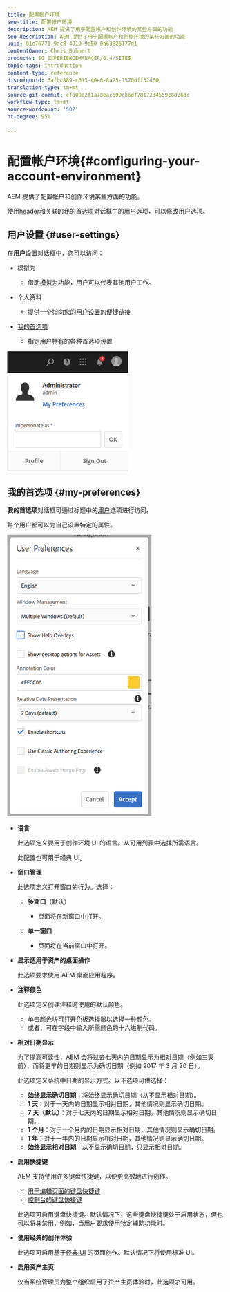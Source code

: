 ```yaml
---
title: 配置帐户环境
seo-title: 配置帐户环境
description: AEM 提供了用于配置帐户和创作环境的某些方面的功能
seo-description: AEM 提供了用于配置帐户和创作环境的某些方面的功能
uuid: 01e76771-9ac8-4919-9e50-0a63826177d1
contentOwner: Chris Bohnert
products: SG_EXPERIENCEMANAGER/6.4/SITES
topic-tags: introduction
content-type: reference
discoiquuid: 6afbc889-c613-40e6-8a25-1570dff32d60
translation-type: tm+mt
source-git-commit: cfa09d2f1a78eac609cb6df7817234559c8d26dc
workflow-type: tm+mt
source-wordcount: '502'
ht-degree: 95%

---
```



# 配置帐户环境{#configuring-your-account-environment}

AEM 提供了配置帐户和创作环境某些方面的功能。

使用[header](/help/sites-authoring/basic-handling.md#the-header)和关联的[我的首选项](#my-preferences)对话框中的[用户](/help/sites-authoring/user-properties.md#user-settings)选项，可以修改用户选项。

## 用户设置 {#user-settings}

在&#x200B;**用户**&#x200B;设置对话框中，您可以访问：

* 模拟为

   * 借助[模拟为](/help/sites-administering/security.md#impersonating-another-user)功能，用户可以代表其他用户工作。

* 个人资料

   * 提供一个指向您的[用户设置](/help/sites-administering/security.md)的便捷链接

* [我的首选项](/help/sites-authoring/user-properties.md#my-preferences)

   * 指定用户特有的各种首选项设置

![screen_shot_2018-03-20at103808](assets/screen_shot_2018-03-20at103808.png)

## 我的首选项 {#my-preferences}

**我的首选项**&#x200B;对话框可通过标题中的[用户](/help/sites-authoring/user-properties.md#user-settings)选项进行访问。

每个用户都可以为自己设置特定的属性。

![screen_shot_2018-03-20at102118](assets/screen_shot_2018-03-20at102118.png)

* **语言**

   此选项定义要用于创作环境 UI 的语言。从可用列表中选择所需语言。

   此配置也可用于经典 UI。

* **窗口管理**

   此选项定义打开窗口的行为。选择：

   * **多窗口**（默认）

      * 页面将在新窗口中打开。
   * **单一窗口**

      * 页面将在当前窗口中打开。


* **显示适用于资产的桌面操作**

   此选项要求使用 AEM 桌面应用程序。

* **注释颜色**

   此选项定义创建注释时使用的默认颜色。

   * 单击颜色块可打开色板选择器以选择一种颜色。
   * 或者，可在字段中输入所需颜色的十六进制代码。

* **相对日期显示**

   为了提高可读性，AEM 会将过去七天内的日期显示为相对日期（例如三天前），而将更早的日期则显示为确切日期（例如 2017 年 3 月 20 日）。

   此选项定义系统中日期的显示方式。以下选项可供选择：

   * **始终显示确切日期**：将始终显示确切日期（从不显示相对日期）。
   * **1 天**：对于一天内的日期显示相对日期，其他情况则显示确切日期。
   * **7 天（默认）**：对于七天内的日期显示相对日期，其他情况则显示确切日期。
   * **1 个月**：对于一个月内的日期显示相对日期，其他情况则显示确切日期。
   * **1 年**：对于一年内的日期显示相对日期，其他情况则显示确切日期。
   * **始终显示相对日期**：从不显示确切日期，只显示相对日期。

* **启用快捷键**

   AEM 支持使用许多键盘快捷键，以便更高效地进行创作。

   * [用于编辑页面的键盘快捷键](/help/sites-authoring/page-authoring-keyboard-shortcuts.md)
   * [控制台的键盘快捷键](/help/sites-authoring/keyboard-shortcuts.md)

   此选项可启用键盘快捷键。默认情况下，这些键盘快捷键处于启用状态，但也可以将其禁用，例如，当用户要求使用特定辅助功能时。

* **使用经典的创作体验**

   此选项可启用基于[经典 UI](/help/sites-classic-ui-authoring/home.md) 的页面创作。默认情况下将使用标准 UI。

* **启用资产主页**

   仅当系统管理员为整个组织启用了资产主页体验时，此选项才可用。

